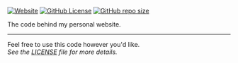 [![Website](https://img.shields.io/website?url=https%3A//thesubroot.com)](https://thesubroot.com)
[![GitHub License](https://img.shields.io/github/license/thesubr00t/thesubr00t.github.io)](https://github.com/thesubr00t/thesubr00t.github.io/blob/main/LICENSE)
[![GitHub repo size](https://img.shields.io/github/repo-size/thesubr00t/thesubr00t.github.io)](#)

The code behind my personal website.

---

Feel free to use this code however you'd like.<br>
*See the [LICENSE](LICENSE) file for more details.*
